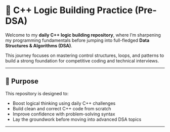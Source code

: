 # 🧠 C++ Logic Building Practice (Pre-DSA)

Welcome to my **daily C++ logic building repository**, where I’m sharpening my programming fundamentals before jumping into full-fledged **Data Structures & Algorithms (DSA)**.

This journey focuses on mastering control structures, loops, and patterns to build a strong foundation for competitive coding and technical interviews.

---

## 📌 Purpose

This repository is designed to:

- Boost logical thinking using daily C++ challenges
- Build clean and correct C++ code from scratch
- Improve confidence with problem-solving syntax
- Lay the groundwork before moving into advanced DSA topics

---
